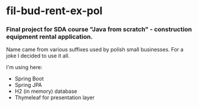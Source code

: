 # fil-bud-rent-ex-pol

### Final project for SDA course "Java from scratch" - construction equipment rental application.
Name came from various suffixes used by polish small businesses. For a joke I decided to use it all.

I'm using here:
* Spring Boot
* Spring JPA
* H2 (in memory) database
* Thymeleaf for presentation layer
